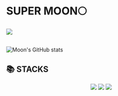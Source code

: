 <div align=left><h1>SUPER MOON🌕</h1></div> 


<img src="https://github-readme-stats.vercel.app/api/top-langs/?username=Moondongoh&layout=compact"><br><br>

![Moon's GitHub stats](https://github-readme-stats.vercel.app/api?username=anuraghazra&show_icons=true&theme=radical)



<div align=left><h2>📚 STACKS</h2></div>
   <div align="center">
   <img src="https://img.shields.io/badge/Java-007396?style=flat&logo=Java&logoColor=white" />
   <img src="https://img.shields.io/badge/HTML5-E34F26?style=flat&logo=HTML5&logoColor=white" />
   <img src="https://img.shields.io/badge/CSS3-1572B6?style=flat&logo=CSS3&logoColor=white" />
</div>
 
